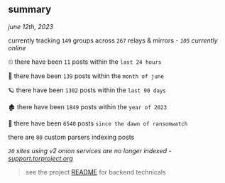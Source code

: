 
## summary
_june 12th, 2023_

currently tracking `149` groups across `267` relays & mirrors - _`105` currently online_

⏲ there have been `11` posts within the `last 24 hours`

🦈 there have been `139` posts within the `month of june`

🪐 there have been `1302` posts within the `last 90 days`

🏚 there have been `1849` posts within the `year of 2023`

🦕 there have been `6540` posts `since the dawn of ransomwatch`

there are `80` custom parsers indexing posts

_`20` sites using v2 onion services are no longer indexed - [support.torproject.org](https://support.torproject.org/onionservices/v2-deprecation/)_

> see the project [README](https://github.com/joshhighet/ransomwatch#ransomwatch--) for backend technicals
